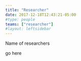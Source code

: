 ```yaml
---
title: "Researcher"
date: 2017-12-18T12:43:21-05:00
#type: people
teams: ["researcher"]
#layout: leftsidebar
---
```


Name of researchers

go here
